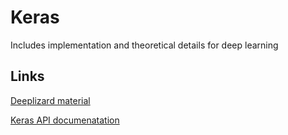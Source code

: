 # Keras

Includes implementation and theoretical details for deep learning

## Links

[Deeplizard material](https://deeplizard.com/learn/video/gZmobeGL0Yg)

[Keras API documenatation](keras.io/api)
